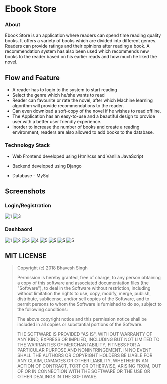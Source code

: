 # Ebook Store

### About

Ebook Store is an application where readers can spend time reading quality books. It offers a variety of books which are divided into different genres. Readers can provide ratings and their opinions after reading a book. A recommendation system has also been used which recommends new books to the reader based on his earlier reads and how much he liked the novel. 

## Flow and Feature

- A reader has to login to the system to start reading
- Select the genre which he/she wants to read
- Reader can favourite or rate the novel, after which Machine learning algorithm will provide recommendations to the reader.
- Can even download a soft-copy of the novel if he wishes to read offline.
- The Application has an easy-to-use and a beautiful design to provide user with a better user friendly experience.
- Inorder to increase the number of books and create a reading environment, readers are also allowed to add books to the database.

### Technology Stack

- Web Frontend developed using Html/css and Vanilla JavaScript

- Backend developed using Django

- Database - MySql

## Screenshots

### Login/Registration

![1](images/1.png)
![3](images/2.png)

### Dashbaord

![1](images/3.png)
![2](images/4.png)
![3](images/5.png)
![4](images/6.png)
![5](images/7.png)
![5](images/8.png)
![5](images/9.png)
![5](images/10.png)

## MIT LICENSE

> Copyright (c) 2018 Bhavesh Singh
>
> Permission is hereby granted, free of charge, to any person obtaining a copy
> of this software and associated documentation files (the "Software"), to deal
> in the Software without restriction, including without limitation the rights
> to use, copy, modify, merge, publish, distribute, sublicense, and/or sell
> copies of the Software, and to permit persons to whom the Software is
> furnished to do so, subject to the following conditions:
>
> The above copyright notice and this permission notice shall be included in all
> copies or substantial portions of the Software.
>
> THE SOFTWARE IS PROVIDED "AS IS", WITHOUT WARRANTY OF ANY KIND, EXPRESS OR
> IMPLIED, INCLUDING BUT NOT LIMITED TO THE WARRANTIES OF MERCHANTABILITY,
> FITNESS FOR A PARTICULAR PURPOSE AND NONINFRINGEMENT. IN NO EVENT SHALL THE
> AUTHORS OR COPYRIGHT HOLDERS BE LIABLE FOR ANY CLAIM, DAMAGES OR OTHER
> LIABILITY, WHETHER IN AN ACTION OF CONTRACT, TORT OR OTHERWISE, ARISING FROM,
> OUT OF OR IN CONNECTION WITH THE SOFTWARE OR THE USE OR OTHER DEALINGS IN THE
> SOFTWARE.
